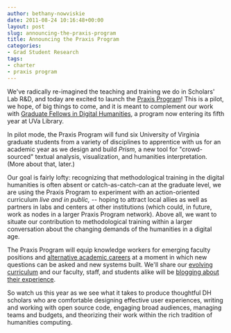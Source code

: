 ```yaml
---
author: bethany-nowviskie
date: 2011-08-24 10:16:48+00:00
layout: post
slug: announcing-the-praxis-program
title: Announcing the Praxis Program
categories:
- Grad Student Research
tags:
- charter
- praxis program
---
```


We've radically re-imagined the teaching and training we do in Scholars' Lab R&D, and today are excited to launch the [Praxis Program](http://praxis.scholarslab.org)! This is a pilot, we hope, of big things to come, and it is meant to complement our work with [Graduate Fellows in Digital Humanities](http://www2.scholarslab.org/about/fellowship.html), a program now entering its fifth year at UVa Library.

In pilot mode, the Praxis Program will fund six University of Virginia graduate students from a variety of disciplines to apprentice with us for an academic year as we design and build _Prism,_ a new tool for "crowd-sourced" textual analysis, visualization, and humanities interpretation. (More about that, later.)

Our goal is fairly lofty: recognizing that methodological training in the digital humanities is often absent or catch-as-catch-can at the graduate level, we are using the Praxis Program to experiment with an action-oriented curriculum _live and in public,_ -- hoping to attract local allies as well as partners in labs and centers at other institutions (which could, in future, work as nodes in a larger Praxis Program network). Above all, we want to situate our contribution to methodological training within a larger conversation about the changing demands of the humanities in a digital age.

The Praxis Program will equip knowledge workers for emerging faculty positions and [alternative academic careers](http://mediacommons.futureofthebook.org/alt-ac) at a moment in which new questions can be asked and new systems built. We'll share our [evolving curriculum](http://praxis.scholarslab.org) and our faculty, staff, and students alike will be [blogging about their experience](http://www.scholarslab.org/category/praxisprogram/).

So watch us this year as we see what it takes to produce thoughtful DH scholars who are comfortable designing effective user experiences, writing and working with open source code, engaging broad audiences, managing teams and budgets, and theorizing their work within the rich tradition of humanities computing.
